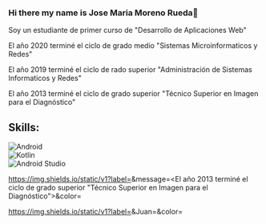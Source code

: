 ### Hi there my name is Jose Maria Moreno Rueda👋
Soy un estudiante de primer curso de "Desarrollo de Aplicaciones Web"

El año 2020 terminé el ciclo de grado medio "Sistemas Microinformaticos y Redes"

El año 2019 terminé el ciclo de rado superior "Administración de Sistemas Informaticos y Redes"

El año 2013 terminé el ciclo de grado superior "Técnico Superior en Imagen para el Diagnóstico"

## Skills:
![Android](https://img.shields.io/badge/DAW-3DOC84?style=for-the-badge&logo=android&logoColor=white&labelColor=101010)</br>
![Kotlin](https://img.shields.io/badge/SMR-0095D5?style=for-the-badge&logo=android&logoColor=white&labelColor=101010)</br>
![Android Studio](https://img.shields.io/badge/ASIR-3DDC84?style=for-the-badge&logo=android&logoColor=white&labelColor=101010)</br>

https://img.shields.io/static/v1?label=<LABEL>&message=<El año 2013 terminé el ciclo de grado superior "Técnico Superior en Imagen para el Diagnóstico">&color=<COLOR>

https://img.shields.io/static/v1?label=<LABEL>&Juan=<MESSAGE>&color=<COLOR>

<!--
**JoseMariaMorenoRueda/JoseMariaMorenoRueda** is a ✨ _special_ ✨ repository because its `README.md` (this file) appears on your GitHub profile.


